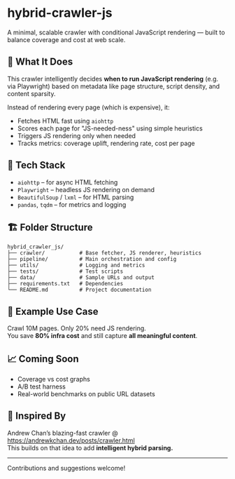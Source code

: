 # hybrid-crawler-js

A minimal, scalable crawler with conditional JavaScript rendering — built to balance coverage and cost at web scale.

## 🚀 What It Does

This crawler intelligently decides **when to run JavaScript rendering** (e.g. via Playwright) based on metadata like page structure, script density, and content sparsity.

Instead of rendering every page (which is expensive), it:
- Fetches HTML fast using `aiohttp`
- Scores each page for "JS-needed-ness" using simple heuristics
- Triggers JS rendering only when needed
- Tracks metrics: coverage uplift, rendering rate, cost per page

## 🔧 Tech Stack

- `aiohttp` – for async HTML fetching  
- `Playwright` – headless JS rendering on demand  
- `BeautifulSoup` / `lxml` – for HTML parsing  
- `pandas`, `tqdm` – for metrics and logging

## 🏗️ Folder Structure

```
hybrid_crawler_js/
├── crawler/           # Base fetcher, JS renderer, heuristics
├── pipeline/          # Main orchestration and config
├── utils/             # Logging and metrics
├── tests/             # Test scripts
├── data/              # Sample URLs and output
├── requirements.txt   # Dependencies
└── README.md          # Project documentation
```

## 🧪 Example Use Case

Crawl 10M pages. Only 20% need JS rendering.  
You save **80% infra cost** and still capture **all meaningful content**.

## 📈 Coming Soon

- Coverage vs cost graphs
- A/B test harness
- Real-world benchmarks on public URL datasets

## 🙌 Inspired By

Andrew Chan’s blazing-fast crawler @ https://andrewkchan.dev/posts/crawler.html  
This builds on that idea to add **intelligent hybrid parsing.**

---

Contributions and suggestions welcome!
